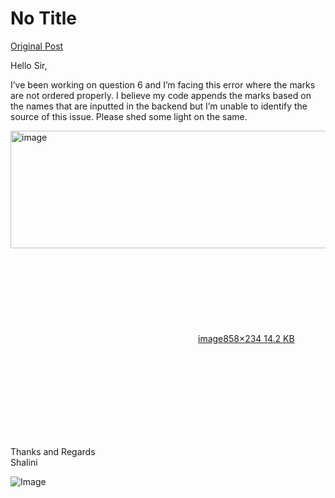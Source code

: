 # No Title

[Original Post](https://discourse.onlinedegree.iitm.ac.in/t/161120/95)

<p>Hello Sir,</p>
<p>I’ve been working on question 6 and I’m facing this error where the marks are not ordered properly. I believe my code appends the marks based on the names that are inputted in the backend but I’m unable to identify the source of this issue. Please shed some light on the same.<br>
<div class="lightbox-wrapper"><a class="lightbox" href="https://europe1.discourse-cdn.com/flex013/uploads/iitm/original/3X/8/4/84d6ec605d548610f622bc5a7fa4b8707d345dc3.png" data-download-href="/uploads/short-url/iX9uPoXGMrWWBbK3vZYmfGFKJmr.png?dl=1" title="image" rel="noopener nofollow ugc"><img src="https://europe1.discourse-cdn.com/flex013/uploads/iitm/original/3X/8/4/84d6ec605d548610f622bc5a7fa4b8707d345dc3.png" alt="image" data-base62-sha1="iX9uPoXGMrWWBbK3vZYmfGFKJmr" width="690" height="188" data-dominant-color="2C2E32"><div class="meta"><svg class="fa d-icon d-icon-far-image svg-icon" aria-hidden="true"><use href="#far-image"></use></svg><span class="filename">image</span><span class="informations">858×234 14.2 KB</span><svg class="fa d-icon d-icon-discourse-expand svg-icon" aria-hidden="true"><use href="#discourse-expand"></use></svg></div></a></div></p>
<p>Thanks and Regards<br>
Shalini</p>

![Image](https://europe1.discourse-cdn.com/flex013/uploads/iitm/original/3X/8/4/84d6ec605d548610f622bc5a7fa4b8707d345dc3.png)